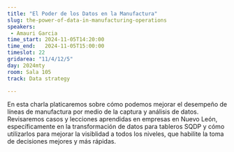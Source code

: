 ```yaml
---
title: "El Poder de los Datos en la Manufactura"
slug: the-power-of-data-in-manufacturing-operations
speakers:
 - Amauri Garcia
time_start: 2024-11-05T14:20:00
time_end:   2024-11-05T15:00:00
timeslot: 22
gridarea: "11/4/12/5"
day: 2024mty
room: Sala 105
track: Data strategy

---
```


En esta charla platicaremos sobre cómo podemos mejorar el desempeño de líneas de manufactura por medio de la captura y análisis de datos. Revisaremos casos y lecciones aprendidas en empresas en Nuevo León, específicamente en la transformación de datos para tableros SQDP y cómo utilizarlos para mejorar la visiblidad a todos los niveles, que habilite la toma de decisiones mejores y más rápidas.

